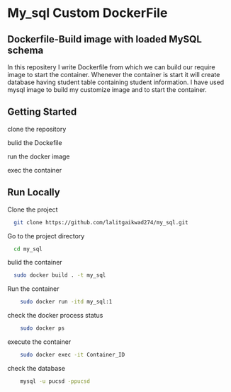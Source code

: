 
# My_sql Custom DockerFile



## Dockerfile-Build image with loaded MySQL schema
In this repositery I write Dockerfile from which we can build our require image to start the container. Whenever the container is start it will create database having student table containing student information.
I have used mysql image to build my customize image and to start the container.
## Getting Started
clone the repository

bulid the Dockefile

run the docker image

exec the container

## Run Locally

Clone the project

```bash
  git clone https://github.com/lalitgaikwad274/my_sql.git
```

Go to the project directory

```bash
  cd my_sql
```

bulid the container
```bash
  sudo docker build . -t my_sql
```

Run the container
```bash
    sudo docker run -itd my_sql:1
```

check the docker process status
```bash
    sudo docker ps
```
execute the container
```bash
    sudo docker exec -it Container_ID
```
check the database
```bash
    mysql -u pucsd -ppucsd
```

